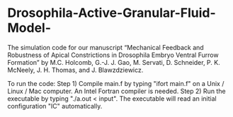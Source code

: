 # Drosophila-Active-Granular-Fluid-Model-

The simulation code for our manuscript “Mechanical Feedback and Robustness of Apical Constrictions in Drosophila Embryo Ventral Furrow Formation” by M.C. Holcomb, G.-J. J. Gao, M. Servati, D. Schneider, P. K. McNeely, J. H. Thomas, and J. Blawzdziewicz.

To run the code:
Step 1) Compile main.f by typing "ifort main.f" on a Unix / Linux / Mac computer. An Intel Fortran compiler is needed.
Step 2) Run the executable by typing "./a.out < input". The executable will read an initial configuration "IC" automatically.
